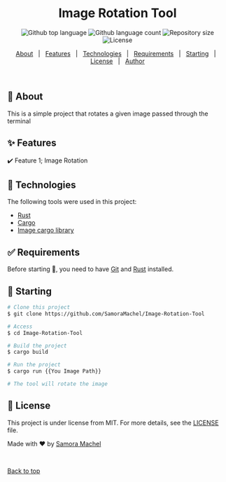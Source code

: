 <div align="center" id="top"> 

  &#xa0;

  <!-- <a href="https://Image-Rotation-Tool.netlify.app">Demo</a> -->
</div>

<h1 align="center">Image Rotation Tool</h1>

<p align="center">
  <img alt="Github top language" src="https://img.shields.io/github/languages/top/SamoraMachel/Image-Rotation-Tool?color=56BEB8">

  <img alt="Github language count" src="https://img.shields.io/github/languages/count/SamoraMachel/Image-Rotation-Tool?color=56BEB8">

  <img alt="Repository size" src="https://img.shields.io/github/repo-size/SamoraMachel/Image-Rotation-Tool?color=56BEB8">

  <img alt="License" src="https://img.shields.io/github/license/SamoraMachel/Image-Rotation-Tool?color=56BEB8">

  <!-- <img alt="Github issues" src="https://img.shields.io/github/issues/{{YOUR_GITHUB_USERNAME}}/Image-Rotation-Tool?color=56BEB8" /> -->

  <!-- <img alt="Github forks" src="https://img.shields.io/github/forks/{{YOUR_GITHUB_USERNAME}}/Image-Rotation-Tool?color=56BEB8" /> -->

  <!-- <img alt="Github stars" src="https://img.shields.io/github/stars/{{YOUR_GITHUB_USERNAME}}/Image-Rotation-Tool?color=56BEB8" /> -->
</p>

<!-- Status -->

<!-- <h4 align="center"> 
	🚧  Image-Rotation-Tool 🚀 Under construction...  🚧
</h4> 

<hr> -->

<p align="center">
  <a href="#dart-about">About</a> &#xa0; | &#xa0; 
  <a href="#sparkles-features">Features</a> &#xa0; | &#xa0;
  <a href="#rocket-technologies">Technologies</a> &#xa0; | &#xa0;
  <a href="#white_check_mark-requirements">Requirements</a> &#xa0; | &#xa0;
  <a href="#checkered_flag-starting">Starting</a> &#xa0; | &#xa0;
  <a href="#memo-license">License</a> &#xa0; | &#xa0;
  <a href="https://github.com/{{YOUR_GITHUB_USERNAME}}" target="_blank">Author</a>
</p>

<br>

## :dart: About ##

This is a simple project that rotates a given image passed through the terminal

## :sparkles: Features ##

:heavy_check_mark: Feature 1; Image Rotation

## :rocket: Technologies ##

The following tools were used in this project:

- [Rust](https://www.rust-lang.org/)
- [Cargo](https://crates.io/)
- [Image cargo library](https://crates.io/crates/image)

## :white_check_mark: Requirements ##

Before starting :checkered_flag:, you need to have [Git](https://git-scm.com) and [Rust](https://www.rust-lang.org) installed.

## :checkered_flag: Starting ##

```bash
# Clone this project
$ git clone https://github.com/SamoraMachel/Image-Rotation-Tool

# Access
$ cd Image-Rotation-Tool

# Build the project
$ cargo build

# Run the project
$ cargo run {{You Image Path}}

# The tool will rotate the image
```

## :memo: License ##

This project is under license from MIT. For more details, see the [LICENSE](LICENSE.md) file.


Made with :heart: by <a href="https://github.com/SamoraMachel" target="_blank">Samora Machel</a>

&#xa0;

<a href="#top">Back to top</a>
